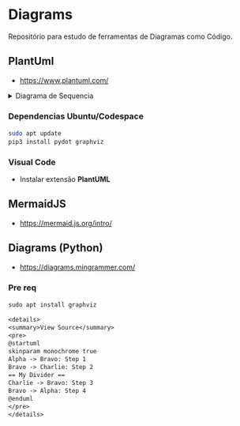 # Diagrams

Repositório para estudo de ferramentas de Diagramas como Código.

## PlantUml

- https://www.plantuml.com/

<details>
<summary>Diagrama de Sequencia</summary>
<pre>

![](out/docs/api-sequence/api-sequence.png)

</pre>
</details> 

### Dependencias Ubuntu/Codespace
  
```sh
sudo apt update
pip3 install pydot graphviz
```

### Visual Code

- Instalar extensão **PlantUML**




## MermaidJS

- https://mermaid.js.org/intro/
  
## Diagrams (Python)

- https://diagrams.mingrammer.com/

### Pre req

```
sudo apt install graphviz
```

```
<details>
<summary>View Source</summary>
<pre>
@startuml
skinparam monochrome true
Alpha -> Bravo: Step 1
Bravo -> Charlie: Step 2
== My Divider ==
Charlie -> Bravo: Step 3
Bravo -> Alpha: Step 4
@enduml
</pre>
</details>
```
